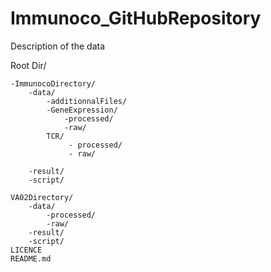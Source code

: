 # Immunoco_GitHubRepository
 
Description of the data

Root Dir/

	-ImmunocoDirectory/
		-data/
			-additionnalFiles/
			-GeneExpression/
				-processed/
				-raw/
			TCR/
				 - processed/
				 - raw/

		-result/
		-script/

	VA02Directory/
		-data/
			-processed/
			-raw/
		-result/
		-script/
	LICENCE
	README.md
